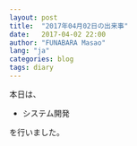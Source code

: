 ```yaml
---
layout: post
title:  "2017年04月02日の出来事"
date:   2017-04-02 22:00
author: "FUNABARA Masao"
lang: "ja"
categories: blog
tags: diary
---
```


本日は、

* システム開発

を行いました。
